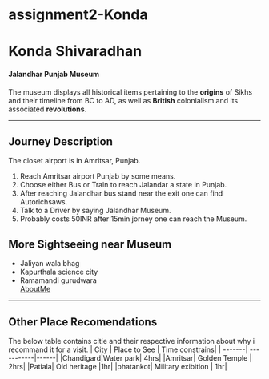 # assignment2-Konda
# Konda Shivaradhan
#### Jalandhar Punjab Museum
The museum displays all historical items pertaining to the **origins** of Sikhs and their timeline from BC to AD, as well as **British** colonialism and its associated **revolutions**.
___
## Journey Description
The closet airport is in Amritsar, Punjab.
1. Reach Amritsar airport Punjab by some means.
2. Choose either Bus or Train to reach Jalandar a state in Punjab.
3. After reaching Jalandhar bus stand near the exit one can find Autorichsaws.
4. Talk to a Driver by saying Jalandhar Museum.
5. Probably costs 50INR after 15min jorney one can reach the Museum.

## More Sightseeing near Museum
- Jaliyan wala bhag
- Kapurthala science city
- Ramamandi gurudwara   
[AboutMe](./AboutMe.md)

___
## Other Place Recomendations
The below table contains citie and their respective information about why i recommand it for a visit.
| City | Place to See | Time constrains|
| -------| -----------|------|
|Chandigard|Water park| 4hrs|
|Amritsar| Golden Temple | 2hrs|
|Patiala| Old heritage |1hr|
|phatankot| Military exibition | 1hr|

